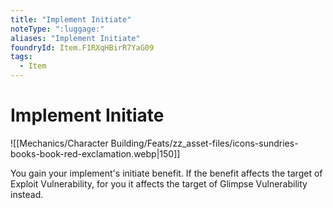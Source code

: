 ```yaml
---
title: "Implement Initiate"
noteType: ":luggage:"
aliases: "Implement Initiate"
foundryId: Item.F1RXqHBirR7YaG09
tags:
  - Item
---
```


# Implement Initiate
![[Mechanics/Character Building/Feats/zz_asset-files/icons-sundries-books-book-red-exclamation.webp|150]]

You gain your implement's initiate benefit. If the benefit affects the target of Exploit Vulnerability, for you it affects the target of Glimpse Vulnerability instead.
